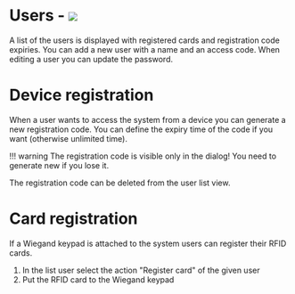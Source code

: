 # Users - <img src="https://img.shields.io/badge/Access-Administrator-red?style=for-the-badge">

A list of the users is displayed with registered cards and registration code expiries.
You can add a new user with a name and an access code. When editing a user you can update the password.


# Device registration

When a user wants to access the system from a device you can generate a new registration code.
You can define the expiry time of the code if you want (otherwise unlimited time).

!!! warning
    The registration code is visible only in the dialog!
    You need to generate new if you lose it.

The registration code can be deleted from the user list view.


# Card registration

If a Wiegand keypad is attached to the system users can register their RFID cards.

1. In the list user select the action "Register card" of the given user
2. Put the RFID card to the Wiegand keypad
